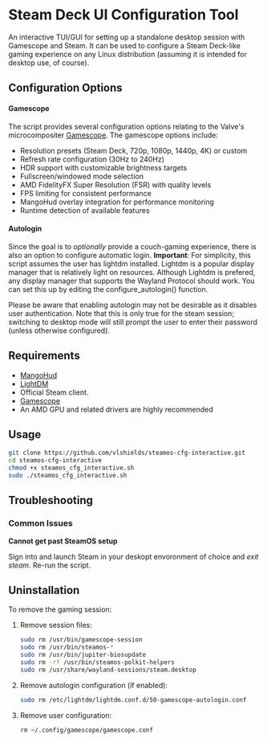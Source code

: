 # Steam Deck UI Configuration Tool

An interactive TUI/GUI for setting up a standalone desktop session with Gamescope and Steam. It can be used to configure a Steam Deck-like gaming experience on any Linux distribution (assuming it is intended for desktop use, of course).


## Configuration Options

#### Gamescope

The script provides several configuration options relating to the Valve's microcompositer [Gamescope](https://github.com/ValveSoftware/gamescope).
The gamescope options include:

- Resolution presets (Steam Deck, 720p, 1080p, 1440p, 4K) or custom
- Refresh rate configuration (30Hz to 240Hz)
- HDR support with customizable brightness targets
- Fullscreen/windowed mode selection
- AMD FidelityFX Super Resolution (FSR) with quality levels
- FPS limiting for consistent performance
- MangoHud overlay integration for performance monitoring
- Runtime detection of available features

#### Autologin

Since the goal is to *optionally* provide a couch-gaming experience, there is also an option to configure automatic login.
**Important**: For simplicity, this script assumes the user has lightdm installed. Lightdm is a popular display manager that is relatively
light on resources. Although Lightdm is prefered, any display manager that supports the Wayland Protocol should work. You can set this up by editing the configure_autologin() function. 

Please be aware that enabling autologin may not be desirable as it disables user authentication. Note that this is only true for the steam session; switching to desktop mode will still prompt the user to enter their password (unless otherwise configured).


## Requirements


- [MangoHud](https://github.com/flightlessmango/MangoHud)
- [LightDM](https://github.com/canonical/lightdm)
- Official Steam client.
- [Gamescope](https://github.com/ValveSoftware/gamescope)
- An AMD GPU and related drivers are highly recommended

## Usage


   ```bash
   git clone https://github.com/vlshields/steamos-cfg-interactive.git
   cd steamos-cfg-interactive
   chmod +x steamos_cfg_interactive.sh
   sudo ./steamos_cfg_interactive.sh
   ```

## Troubleshooting

### Common Issues

**Cannot get past SteamOS setup**

Sign into and launch Steam in your deskopt envoronment of choice and *exit steam*. Re-run the script.


## Uninstallation

To remove the gaming session:

1. Remove session files:
   ```bash
   sudo rm /usr/bin/gamescope-session
   sudo rm /usr/bin/steamos-*
   sudo rm /usr/bin/jupiter-biosupdate
   sudo rm -rf /usr/bin/steamos-polkit-helpers
   sudo rm /usr/share/wayland-sessions/steam.desktop
   ```

2. Remove autologin configuration (if enabled):
   ```bash
   sudo rm /etc/lightdm/lightdm.conf.d/50-gamescope-autologin.conf
   ```

3. Remove user configuration:
   ```bash
   rm ~/.config/gamescope/gamescope.conf
   ```

